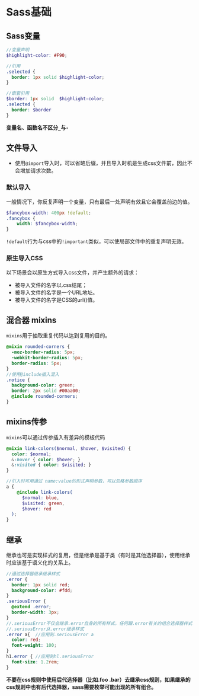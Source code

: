 # Sass基础
## Sass变量
```scss
//变量声明
$highlight-color: #F90;

//引用
.selected {
  border: 1px solid $highlight-color;
}

//嵌套引用
$border: 1px solid  $highlight-color;
.selected {
  border: $border
}

```
<strong>变量名、函数名不区分`_`与`-`</strong>
## 文件导入
 - 使用`@import`导入时，可以省略后缀，并且导入时机是生成css文件前，因此不会增加请求次数。
### 默认导入
一般情况下，你反复声明一个变量，只有最后一处声明有效且它会覆盖前边的值。

```scss
$fancybox-width: 400px !default;
.fancybox {
    width: $fancybox-width;
}
```
`!default`行为与css中的`!important`类似，可以使局部文件中的重复声明无效。
### 原生导入CSS
以下场景会以原生方式导入css文件，并产生额外的请求：
- 被导入文件的名字以.css结尾；
- 被导入文件的名字是一个URL地址。
- 被导入文件的名字是CSS的url()值。
## 混合器 mixins
 `mixins`用于抽取重复代码以达到复用的目的。
```scss
@mixin rounded-corners {
  -moz-border-radius: 5px;
  -webkit-border-radius: 5px;
  border-radius: 5px;
}
//使用@include插入混入
.notice {
  background-color: green;
  border: 2px solid #00aa00;
  @include rounded-corners;
}
```
## mixins传参
`mixins`可以通过传参插入有差异的模板代码
```scss
@mixin link-colors($normal, $hover, $visited) {
  color: $normal;
  &:hover { color: $hover; }
  &:visited { color: $visited; }
}

//引入时可用通过 name:value的形式声明参数，可以忽略参数顺序
a {
    @include link-colors(
      $normal: blue,
      $visited: green,
      $hover: red
  );
}
```
## 继承
继承也可是实现样式的复用，但是继承是基于类（有时是其他选择器），使用继承时应该基于语义化的关系上。
```scss
//通过选择器继承继承样式
.error {
  border: 1px solid red;
  background-color: #fdd;
}
.seriousError {
  @extend .error;
  border-width: 3px;
}
//.seriousError不仅会继承.error自身的所有样式，任何跟.error有关的组合选择器样式也会被.seriousError以组合选择器的形式继承
//.seriousError从.error继承样式
.error a{  //应用到.seriousError a
  color: red;
  font-weight: 100;
}
h1.error { //应用到hl.seriousError
  font-size: 1.2rem;
}
```
<strong>不要在css规则中使用后代选择器（比如.foo .bar）去继承css规则，如果继承的css规则中也有后代选择器，sass需要枚举可能出现的所有组合。</strong>